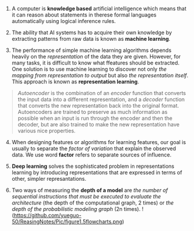 1. A computer is **knowledge based** artificial intelligence which means that it can reason about statements in therese formal languages automatically using logical inference rules.

2. The ability that AI systems has to acquire their own knowledge by extracting patterns from raw data is known as **machine learning**.

3. The performance of simple machine learning algorithms depends heavily on the *representation* of the data they are given. However, for many tasks, it is difficult to know what ffeatures should be extracted. One solution is to use machine learning to discover not only *the mapping from representation to output* but also *the representation itself*. This approach is known as **representation learning**.
> *Autoencoder* is the combination of an *encoder* function that converts the input data into a different representation, and a *decoder* function that converts the new representation back into the original format. Autoencoders are trained to preserve as much information as possible when an input is run through the encoder and then the decoder, but are also trained to make the new representation have various nice properties. 

4. When designing features or algorithms for learning features, our goal is usually to separate the *factor of variation* that explain the observed data. We use word **factor** refers to separate sources of influence. 

5. **Deep learning** solves the sophisticated problem in representations learning by introducing representations that are expressed in terms of other, simpler represantations. 

6. Two ways of measuring the **depth of a model** are *the number of sequential instructions that must be executed to evaluate the architecture* (the depth of the computational graph, 2 times) or *the depth of the probabilistic modeling graph* (2n times).
!(https://github.com/yueguo-50/ReasingNotes/Pic/figure1.5flowcharts.png)
